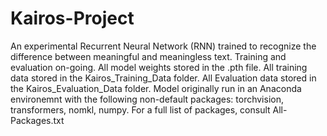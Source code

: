 # Kairos-Project
An experimental Recurrent Neural Network (RNN) trained to recognize the difference between meaningful and meaningless text. Training and evaluation on-going.
All model weights stored in the .pth file. All training data stored in the Kairos_Training_Data folder. All Evaluation data stored in the Kairos_Evaluation_Data folder.
Model originally run in an Anaconda environemnt with the following non-default packages:
torchvision,
transformers,
nomkl,
numpy. 
For a full list of packages, consult All-Packages.txt
